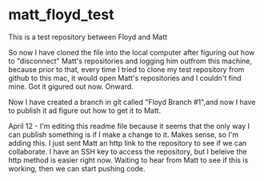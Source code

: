 matt_floyd_test
===============

This is a test repository between Floyd and Matt

So now I have cloned the file into the local computer after figuring out how to "disconnect" Matt's repositories and logging him outfrom this machine, because prior to that, every time I tried to clone my test repository from github to this mac, it would open Matt's repositories and I couldn't find mine. Got it gigured out now. Onward.

Now I have created a branch in git called "Floyd Branch #1",and now I have to publish it ad figure out how to get it to Matt.

April 12 - I'm editing this readme file because it seems that the only way I can publish something is if I make a change to it. Makes sense, so I'm adding this. I just sent Matt an http link to the repository to see if we can collaborate. I have an SSH key to access the repository, but I beleive the http method is easier right now. Waiting to hear from Matt to see if this is working, then we can start pushing code. 